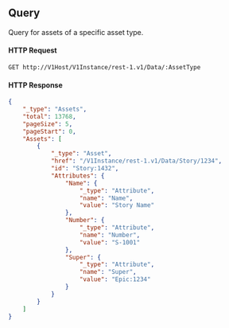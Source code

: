 ## Query

Query for assets of a specific asset type.

#### HTTP Request

`GET http://V1Host/V1Instance/rest-1.v1/Data/:AssetType`

#### HTTP Response

```json
{
	"_type": "Assets",
	"total": 13768,
	"pageSize": 5,
	"pageStart": 0,
	"Assets": [
		{
			"_type": "Asset",
			"href": "/V1Instance/rest-1.v1/Data/Story/1234",
			"id": "Story:1432",
			"Attributes": {
				"Name": {
					"_type": "Attribute",
					"name": "Name",
					"value": "Story Name"
                },
                "Number": {
					"_type": "Attribute",
					"name": "Number",
					"value": "S-1001"
				},
                "Super": {
					"_type": "Attribute",
					"name": "Super",
					"value": "Epic:1234"
				}
			}
        }
    ]
}
```